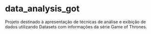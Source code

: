 # data_analysis_got
Projeto destinado à apresentação de técnicas de análise e exibição de dados utilizando Datasets com informações da série Game of Thrones.
